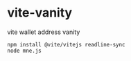 # vite-vanity
vite wallet address vanity

```
npm install @vite/vitejs readline-sync
node mne.js
```
